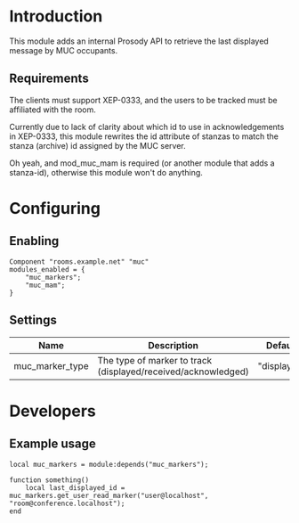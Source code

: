 # Introduction

This module adds an internal Prosody API to retrieve the last displayed message by MUC occupants.

## Requirements

The clients must support XEP-0333, and the users to be tracked must be affiliated with the room.

Currently due to lack of clarity about which id to use in acknowledgements in XEP-0333, this module
rewrites the id attribute of stanzas to match the stanza (archive) id assigned by the MUC server.

Oh yeah, and mod_muc_mam is required (or another module that adds a stanza-id), otherwise this module
won't do anything.

# Configuring

## Enabling

``` {.lua}
Component "rooms.example.net" "muc"
modules_enabled = {
    "muc_markers";
    "muc_mam";
}
```

## Settings

| Name            | Description                                                  | Default    |
|-----------------|--------------------------------------------------------------|------------|
| muc_marker_type | The type of marker to track (displayed/received/acknowledged)| "displayed"|

# Developers

## Example usage

```
local muc_markers = module:depends("muc_markers");

function something()
	local last_displayed_id = muc_markers.get_user_read_marker("user@localhost", "room@conference.localhost");
end
```
